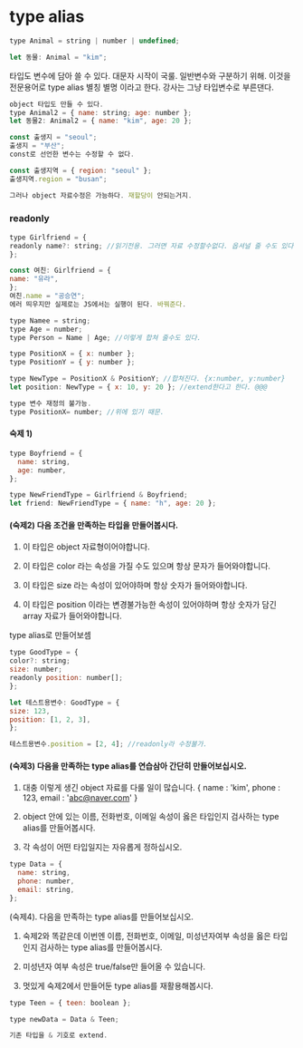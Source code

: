# type alias

```jsx
type Animal = string | number | undefined;

let 동물: Animal = "kim";
```

타입도 변수에 담아 쓸 수 있다.
대문자 시작이 국룰. 일반변수와 구분하기 위해.
이것을 전문용어로 type alias 별칭 별명 이라고 한다. 강사는 그냥 타입변수로 부른댄다.

```jsx
object 타입도 만들 수 있다.
type Animal2 = { name: string; age: number };
let 동물2: Animal2 = { name: "kim", age: 20 };
```

```jsx
const 출생지 = "seoul";
출생지 = "부산";
const로 선언한 변수는 수정할 수 없다.
```

```jsx
const 출생지역 = { region: "seoul" };
출생지역.region = "busan";

그러나 object 자료수정은 가능하다. 재할당이 안되는거지.

```

### readonly

```jsx
type Girlfriend = {
readonly name?: string; //읽기전용. 그러면 자료 수정할수없다. 옵셔널 줄 수도 있다.
};

const 여친: Girlfriend = {
name: "유라",
};
여친.name = "공승연";
에러 띄우지만 실제로는 JS에서는 실행이 된다. 바꿔준다.
```

```jsx
type Namee = string;
type Age = number;
type Person = Name | Age; //이렇게 합쳐 줄수도 있다.

type PositionX = { x: number };
type PositionY = { y: number };

type NewType = PositionX & PositionY; //합쳐진다. {x:number, y:number}
let position: NewType = { x: 10, y: 20 }; //extend한다고 한다. @@@

type 변수 재정의 불가능.
type PositionX= number; //위에 있기 때문.


```

#### 숙제 1)

```jsx
type Boyfriend = {
  name: string,
  age: number,
};

type NewFriendType = Girlfriend & Boyfriend;
let friend: NewFriendType = { name: "h", age: 20 };
```

#### (숙제2) 다음 조건을 만족하는 타입을 만들어봅시다.

1.  이 타입은 object 자료형이어야합니다.

2.  이 타입은 color 라는 속성을 가질 수도 있으며 항상 문자가 들어와야합니다.

3.  이 타입은 size 라는 속성이 있어야하며 항상 숫자가 들어와야합니다.

4.  이 타입은 position 이라는 변경불가능한 속성이 있어야하며 항상 숫자가 담긴 array 자료가 들어와야합니다.

type alias로 만들어보셈

```jsx
type GoodType = {
color?: string;
size: number;
readonly position: number[];
};

let 테스트용변수: GoodType = {
size: 123,
position: [1, 2, 3],
};

테스트용변수.position = [2, 4]; //readonly라 수정불가.
```

#### (숙제3) 다음을 만족하는 type alias를 연습삼아 간단히 만들어보십시오.

1.  대충 이렇게 생긴 object 자료를 다룰 일이 많습니다. { name : 'kim', phone : 123, email : 'abc@naver.com' }

2.  object 안에 있는 이름, 전화번호, 이메일 속성이 옳은 타입인지 검사하는 type alias를 만들어봅시다.

3.  각 속성이 어떤 타입일지는 자유롭게 정하십시오.

```jsx
type Data = {
  name: string,
  phone: number,
  email: string,
};
```

(숙제4). 다음을 만족하는 type alias를 만들어보십시오.

1.  숙제2와 똑같은데 이번엔 이름, 전화번호, 이메일, 미성년자여부 속성을 옳은 타입인지 검사하는 type alias를 만들어봅시다.

2.  미성년자 여부 속성은 true/false만 들어올 수 있습니다.

3.  멋있게 숙제2에서 만들어둔 type alias를 재활용해봅시다.

```jsx
type Teen = { teen: boolean };

type newData = Data & Teen;

기존 타입을 & 기호로 extend.
```

